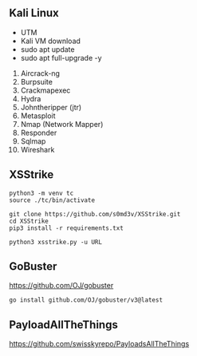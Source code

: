 ## Kali Linux
* UTM
* Kali VM download
* sudo apt update
* sudo apt full-upgrade -y

1. Aircrack-ng
2. Burpsuite
3. Crackmapexec
4. Hydra
5. Johntheripper (jtr)
6. Metasploit
7. Nmap (Network Mapper)
8. Responder
9. Sqlmap
10. Wireshark


## XSStrike 
```
python3 -m venv tc
source ./tc/bin/activate

git clone https://github.com/s0md3v/XSStrike.git
cd XSStrike
pip3 install -r requirements.txt

python3 xsstrike.py -u URL
```

## GoBuster
https://github.com/OJ/gobuster

```
go install github.com/OJ/gobuster/v3@latest
```

## PayloadAllTheThings
https://github.com/swisskyrepo/PayloadsAllTheThings
